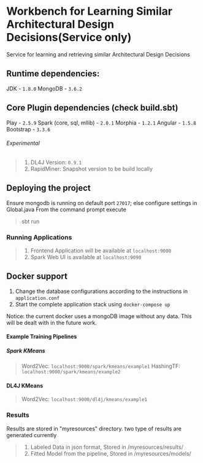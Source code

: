 # Workbench for Learning Similar Architectural Design Decisions(Service only)
Service for learning and retrieving similar Architectural Design Decisions


## Runtime dependencies:
JDK - `1.8.0`
MongoDB - `3.6.2`

## Core Plugin dependencies (check build.sbt)
Play - `2.5.9`
Spark (core, sql, mllib) - `2.0.1`
Morphia - `1.2.1`
Angular - `1.5.8`
Bootstrap - `3.3.6`

###### Experimental
> 1. DL4J Version: `0.9.1`
> 2. RapidMiner: Snapshot version to be build locally

## Deploying the project
Ensure mongodb is running on default port `27017`; else configure settings in Global.java
From the command prompt execute
> sbt run

### Running Applications
>1. Frontend Application will be available at `localhost:9000`
>2. Spark Web UI is available at `localhost:9090`

## Docker support
1. Change the database configurations according to the instructions in `application.conf`
1. Start the complete application stack using `docker-compose up`

Notice: the current docker uses a mongoDB image without any data. This will be dealt with in the future work.

#### Example Training Pipelines
##### Spark KMeans
>Word2Vec: `localhost:9000/spark/kmeans/example1`
>HashingTF: `localhost:9000/spark/kmeans/example2`

#### DL4J KMeans
>Word2Vec: `localhost:9000/dl4j/kmeans/example1`

### Results
Results are stored in "myresources" directory. two type of results are generated currently
>1. Labeled Data in json format, Stored in /myresources/results/<pipeline-name>
>2. Fitted Model from the pipeline, Stored in /myresources/models/<pipeline-name>
